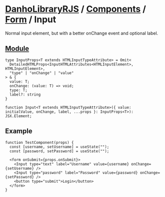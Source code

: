 # [DanhoLibraryRJS](../../index.md) / [Components](../index.md) / [Form](./index.md) / Input
Normal input element, but with a better onChange event and optional label.

## [Module](../../../src/components/Form/Input/Input.tsx)
```tsx
type InputProps<T extends HTMLInputTypeAttribute> = Omit<
  DetailedHTMLProps<InputHTMLAttributes<HTMLInputElement>, HTMLInputElement>, 
  "type" | "onChange" | "value"
> & {
  value: T;
  onChange: (value: T) => void;
  type: T;
  label?: string
}

function Input<T extends HTMLInputTypeAttribute>({ value: initialValue, onChange, label, ...props }: InputProps<T>): JSX.Element;
```

## Example
```tsx
function TestComponent(props) {
  const [username, setUsername] = useState("");
  const [password, setPassword] = useState("");

  <form onSubmit={props.onSubmit}>
    <Input type="text" label="Username" value={username} onChange={setUsername} />
    <Input type="password" label="Password" value={password} onChange={setPassword} />
    <button type="submit">Login</button>
  </form>
}
```